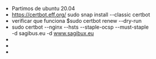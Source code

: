 - Partimos de ubuntu 20.04
- https://certbot.eff.org/
  sudo snap install --classic certbot
- verificar que funciona $sudo certbot renew --dry-run
- sudo certbot --nginx --hsts --staple-ocsp --must-staple \
  -d sagibus.eu -d www.sagibux.eu
-
-
-